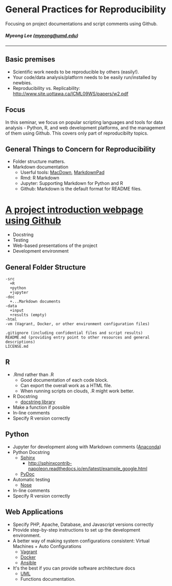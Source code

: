 General Practices for Reproducibility
===========
Focusing on project documentations and script comments using Github.
##### Myeong Lee (myeong@umd.edu)
****

## Basic premises
* Scientific work needs to be reproducible by others (easily!).
* Your code/data analysis/platform needs to be easily run/installed by newbies. 
* Reproducibility vs. Replicability: http://www.site.uottawa.ca/ICML09WS/papers/w2.pdf

## Focus
In this seminar, we focus on popular scripting languages and tools for data analysis - Python, R, and web development platforms, and the management of them using Github. This covers only part of reproducibilty topics. 

## General Things to Concern for Reproducibility
* Folder structure matters.
* Markdown documentation
	- Userful tools: [MacDown](https://macdown.uranusjr.com/), [MarkdownPad](http://markdownpad.com/)
	- Rmd: R Markdown
	- Jupyter: Supporting Markdown for Python and R
	- Github: Markdown is the default format for README files.
# [A project introduction webpage using Github](https://pages.github.com/)
* Docstring
* Testing
* Web-based presentations of the project
* Development environment


## General Folder Structure
```
-src
  +R
  +python
  +jupyter	
-doc
  +...Markdown documents
-data
  +input
  +results (empty)
-html
-vm (Vagrant, Docker, or other environment configuration files)

.gitignore (including confidential files and script results)
README.md (providing entry point to other resources and general descriptions)
LICENSE.md
```


## R
* .Rmd rather than .R
	- Good documentation of each code block.
	- Can export the overall work as a HTML file.
	- When running scripts on clouds, .R might work better.
* R Docstring
	- [docstring library](https://github.com/dasonk/docstring)
* Make a function if possible
* In-line comments
* Specify R version correctly


## Python
* Jupyter for development along with Markdown comments ([Anaconda](https://www.continuum.io/downloads))
* Python Docstring
	- [Sphinx](http://www.sphinx-doc.org/en/stable/)
		- http://sphinxcontrib-napoleon.readthedocs.io/en/latest/example_google.html
	- [PyDoc](https://docs.python.org/2/library/pydoc.html)
* Automatic testing
	- [Nose](http://nose.readthedocs.io/en/latest/)
* In-line comments
* Specify R version correctly



## Web Applications
* Specify PHP, Apache, Database, and Javascript versions correctly
* Provide step-by-step instructions to set up the development environment.
* A better way of making system configurations consistent: Virtual Machines + Auto Configurations
	- [Vagrant](https://www.vagrantup.com/)
	- [Docker](https://www.docker.com/)
	- [Ansible](https://github.com/ansible/ansible)
* It's the best if you can provide software architecture docs
	- [UML](https://en.wikipedia.org/wiki/Unified_Modeling_Language)
	- Functions documentation.

